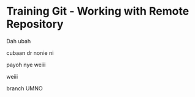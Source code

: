 # Training Git - Working with Remote Repository

Dah ubah

cubaan dr nonie ni

payoh nye weiii

weiii

branch UMNO